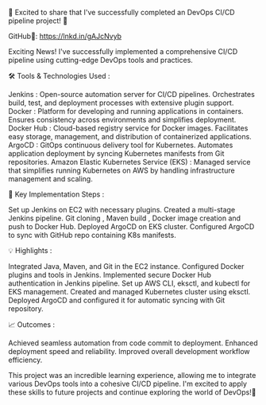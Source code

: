 🚀 Excited to share that I've successfully completed an DevOps CI/CD pipeline project! 🎉

GitHub📂: https://lnkd.in/gAJcNvyb

Exciting News! I've successfully implemented a comprehensive CI/CD pipeline using cutting-edge DevOps tools and practices. 

🛠️ Tools & Technologies Used :

Jenkins : Open-source automation server for CI/CD pipelines.
Orchestrates build, test, and deployment processes with extensive plugin support.
Docker : Platform for developing and running applications in containers.
Ensures consistency across environments and simplifies deployment.
Docker Hub : Cloud-based registry service for Docker images.
Facilitates easy storage, management, and distribution of containerized applications.
ArgoCD : GitOps continuous delivery tool for Kubernetes.
Automates application deployment by syncing Kubernetes manifests from Git repositories.
Amazon Elastic Kubernetes Service (EKS) : Managed service that simplifies running Kubernetes on AWS by handling infrastructure management and scaling.

🔑 Key Implementation Steps :

Set up Jenkins on EC2 with necessary plugins.
Created a multi-stage Jenkins pipeline.
Git cloning , Maven build , Docker image creation and push to Docker Hub.
Deployed ArgoCD on EKS cluster.
Configured ArgoCD to sync with GitHub repo containing K8s manifests.

💡 Highlights :

Integrated Java, Maven, and Git in the EC2 instance.
Configured Docker plugins and tools in Jenkins.
Implemented secure Docker Hub authentication in Jenkins pipeline.
Set up AWS CLI, eksctl, and kubectl for EKS management.
Created and managed Kubernetes cluster using eksctl.
Deployed ArgoCD and configured it for automatic syncing with Git repository.

📈 Outcomes :

Achieved seamless automation from code commit to deployment.
Enhanced deployment speed and reliability.
Improved overall development workflow efficiency.

This project was an incredible learning experience, allowing me to integrate various DevOps tools into a cohesive CI/CD pipeline. I'm excited to apply these skills to future projects and continue exploring the world of DevOps!🎉
